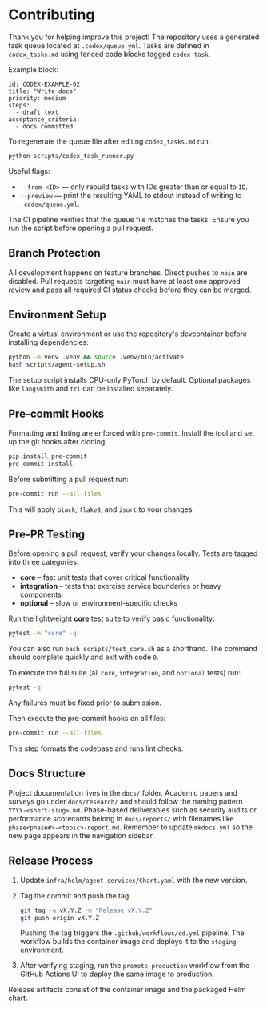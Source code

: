 # Contributing

Thank you for helping improve this project! The repository uses a generated task queue located at `.codex/queue.yml`. Tasks are defined in `codex_tasks.md` using fenced code blocks tagged `codex-task`.

Example block:

```codex-task
id: CODEX-EXAMPLE-02
title: "Write docs"
priority: medium
steps:
  - draft text
acceptance_criteria:
  - docs committed
```

To regenerate the queue file after editing `codex_tasks.md` run:

```bash
python scripts/codex_task_runner.py
```

Useful flags:

- `--from <ID>` — only rebuild tasks with IDs greater than or equal to `ID`.
- `--preview` — print the resulting YAML to stdout instead of writing to `.codex/queue.yml`.

The CI pipeline verifies that the queue file matches the tasks. Ensure you run the script before opening a pull request.

## Branch Protection

All development happens on feature branches. Direct pushes to `main` are disabled.
Pull requests targeting `main` must have at least one approved review and pass all
required CI status checks before they can be merged.

## Environment Setup

Create a virtual environment or use the repository's devcontainer before installing dependencies:

```bash
python -m venv .venv && source .venv/bin/activate
bash scripts/agent-setup.sh
```

The setup script installs CPU-only PyTorch by default. Optional packages like `langsmith` and `trl` can be installed separately.

## Pre-commit Hooks

Formatting and linting are enforced with `pre-commit`. Install the tool and set
up the git hooks after cloning:

```bash
pip install pre-commit
pre-commit install
```

Before submitting a pull request run:

```bash
pre-commit run --all-files
```

This will apply `black`, `flake8`, and `isort` to your changes.

## Pre-PR Testing

Before opening a pull request, verify your changes locally.
Tests are tagged into three categories:

- **core** – fast unit tests that cover critical functionality
- **integration** – tests that exercise service boundaries or heavy components
- **optional** – slow or environment-specific checks

Run the lightweight **core** test suite to verify basic functionality:

```bash
pytest -m "core" -q
```

You can also run `bash scripts/test_core.sh` as a shorthand. The command should complete quickly and exit with code `0`.

To execute the full suite (all `core`, `integration`, and `optional` tests) run:

```bash
pytest -q
```

Any failures must be fixed prior to submission.

Then execute the pre-commit hooks on all files:

```bash
pre-commit run --all-files
```

This step formats the codebase and runs lint checks.

## Docs Structure

Project documentation lives in the `docs/` folder. Academic papers and surveys
go under `docs/research/` and should follow the naming pattern
`YYYY-<short-slug>.md`. Phase-based deliverables such as security audits or
performance scorecards belong in `docs/reports/` with filenames like
`phase<phase#>-<topic>-report.md`. Remember to update `mkdocs.yml` so the new
page appears in the navigation sidebar.

## Release Process

1. Update `infra/helm/agent-services/Chart.yaml` with the new version.
2. Tag the commit and push the tag:

   ```bash
   git tag -a vX.Y.Z -m "Release vX.Y.Z"
   git push origin vX.Y.Z
   ```

   Pushing the tag triggers the `.github/workflows/cd.yml` pipeline. The
   workflow builds the container image and deploys it to the `staging`
   environment.
3. After verifying staging, run the `promote-production` workflow from the
   GitHub Actions UI to deploy the same image to production.

Release artifacts consist of the container image and the packaged Helm chart.
